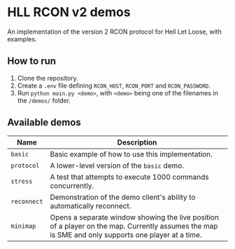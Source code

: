 # HLL RCON v2 demos

An implementation of the version 2 RCON protocol for Hell Let Loose, with examples.

## How to run

1. Clone the repository.
2. Create a `.env` file defining `RCON_HOST`, `RCON_PORT` and `RCON_PASSWORD`.
3. Run `python main.py <demo>`, with `<demo>` being one of the filenames in the `/demos/` folder.

## Available demos

| Name | Description |
|-|-|
| `basic` | Basic example of how to use this implementation.
| `protocol` | A lower-level version of the `basic` demo.
| `stress` | A test that attempts to execute 1000 commands concurrently.
| `reconnect` | Demonstration of the demo client's ability to automatically reconnect.
| `minimap` | Opens a separate window showing the live position of a player on the map. Currently assumes the map is SME and only supports one player at a time.
